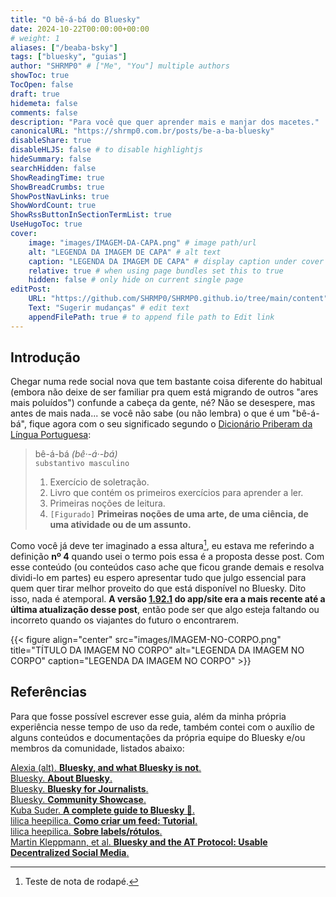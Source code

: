 ```yaml
---
title: "O bê-á-bá do Bluesky"
date: 2024-10-22T00:00:00+00:00
# weight: 1
aliases: ["/beaba-bsky"]
tags: ["bluesky", "guias"]
author: "SHRMP0" # ["Me", "You"] multiple authors
showToc: true
TocOpen: false
draft: true
hidemeta: false
comments: false
description: "Para você que quer aprender mais e manjar dos macetes."
canonicalURL: "https://shrmp0.com.br/posts/be-a-ba-bluesky"
disableShare: true
disableHLJS: false # to disable highlightjs
hideSummary: false
searchHidden: false
ShowReadingTime: true
ShowBreadCrumbs: true
ShowPostNavLinks: true
ShowWordCount: true
ShowRssButtonInSectionTermList: true
UseHugoToc: true
cover:
    image: "images/IMAGEM-DA-CAPA.png" # image path/url
    alt: "LEGENDA DA IMAGEM DE CAPA" # alt text
    caption: "LEGENDA DA IMAGEM DE CAPA" # display caption under cover
    relative: true # when using page bundles set this to true
    hidden: false # only hide on current single page
editPost:
    URL: "https://github.com/SHRMP0/SHRMP0.github.io/tree/main/content"
    Text: "Sugerir mudanças" # edit text
    appendFilePath: true # to append file path to Edit link
---
```


## Introdução

Chegar numa rede social nova que tem bastante coisa diferente do habitual (embora não deixe de ser familiar pra quem está migrando de outros "ares mais poluídos") confunde a cabeça da gente, né? Não se desespere, mas antes de mais nada... se você não sabe (ou não lembra) o que é um "bê-á-bá", fique agora com o seu significado segundo o [Dicionário Priberam da Língua Portuguesa](https://dicionario.priberam.org/b%C3%AA-%C3%A1-b%C3%A1):

> bê-á-bá *(bê·-á·-bá)*  
> `substantivo masculino`  
> 1. Exercício de soletração.
> 2. Livro que contém os primeiros exercícios para aprender a ler.
> 3. Primeiras noções de leitura.
> 4. `[Figurado]` **Primeiras noções de uma arte, de uma ciência, de uma atividade ou de um assunto.**

Como você já deve ter imaginado a essa altura[^1], eu estava me referindo a definição **nº 4** quando usei o termo pois essa é a proposta desse post. Com esse conteúdo (ou conteúdos caso ache que ficou grande demais e resolva dividi-lo em partes) eu espero apresentar tudo que julgo essencial para quem quer tirar melhor proveito do que está disponível no Bluesky. Dito isso, nada é atemporal. **A versão [1.92.1](https://bsky.app/profile/bsky.app/post/3l6dplwluhb2f) do app/site era a mais recente até a última atualização desse post**, então pode ser que algo esteja faltando ou incorreto quando os viajantes do futuro o encontrarem.

{{< figure align="center" src="images/IMAGEM-NO-CORPO.png" title="TÍTULO DA IMAGEM NO CORPO" alt="LEGENDA DA IMAGEM NO CORPO" caption="LEGENDA DA IMAGEM NO CORPO" >}}

## Referências

Para que fosse possível escrever esse guia, além da minha própria experiência nesse tempo de uso da rede, também contei com o auxílio de alguns conteúdos e documentações da própria equipe do Bluesky e/ou membros da comunidade, listados abaixo:

[Alexia (alt). **Bluesky, and what Bluesky is not**.](https://whtwnd.com/alexia.bsky.cyrneko.eu/entries/Bluesky%2C%20and%20what%20Bluesky%20is%20not.)  
[Bluesky. **About Bluesky**.](https://bsky.social/about/faq)  
[Bluesky. **Bluesky for Journalists**.](https://bsky.social/about/blog/press-faq)  
[Bluesky. **Community Showcase**.](https://docs.bsky.app/showcase)  
[Kuba Suder. **A complete guide to Bluesky 🦋**.](https://mackuba.eu/2024/02/21/bluesky-guide/)  
[lilica heepilica. **Como criar um feed: Tutorial**.](https://whtwnd.com/onlyifyousayes.bsky.social/entries/Como%20criar%20um%20feed%3A%20Tutorial)  
[lilica heepilica. **Sobre labels/rótulos**.](https://whtwnd.com/onlyifyousayes.bsky.social/entries/Sobre%20labels%2Fr%C3%B3tulos)  
[Martin Kleppmann, et al. **Bluesky and the AT Protocol: Usable Decentralized Social Media**.](https://arxiv.org/abs/2402.03239)  

[^1]: Teste de nota de rodapé.
